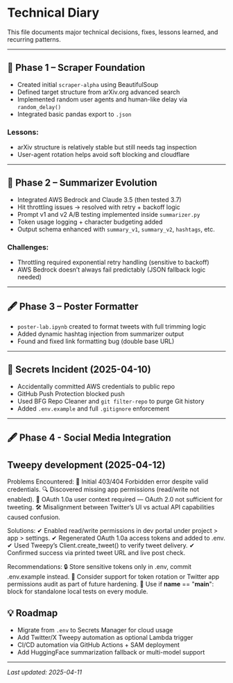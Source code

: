 # Technical Diary

This file documents major technical decisions, fixes, lessons learned, and recurring patterns.

---

## 🌱 Phase 1 – Scraper Foundation
- Created initial `scraper-alpha` using BeautifulSoup
- Defined target structure from arXiv.org advanced search
- Implemented random user agents and human-like delay via `random_delay()`
- Integrated basic pandas export to `.json`

### Lessons:
- arXiv structure is relatively stable but still needs tag inspection
- User-agent rotation helps avoid soft blocking and cloudflare

---

## 🧪 Phase 2 – Summarizer Evolution
- Integrated AWS Bedrock and Claude 3.5 (then tested 3.7)
- Hit throttling issues → resolved with retry + backoff logic
- Prompt v1 and v2 A/B testing implemented inside `summarizer.py`
- Token usage logging + character budgeting added
- Output schema enhanced with `summary_v1`, `summary_v2`, `hashtags`, etc.

### Challenges:
- Throttling required exponential retry handling (sensitive to backoff)
- AWS Bedrock doesn’t always fail predictably (JSON fallback logic needed)

---

## 🖋 Phase 3 – Poster Formatter
- `poster-lab.ipynb` created to format tweets with full trimming logic
- Added dynamic hashtag injection from summarizer output
- Found and fixed link formatting bug (double base URL)

---

## 🔐 Secrets Incident (2025-04-10)
- Accidentally committed AWS credentials to public repo
- GitHub Push Protection blocked push
- Used BFG Repo Cleaner and `git filter-repo` to purge Git history
- Added `.env.example` and full `.gitignore` enforcement

---
## 🖋 Phase 4 - Social Media Integration

## Tweepy development (2025-04-12)

Problems Encountered:
🧱 Initial 403/404 Forbidden error despite valid credentials.
🔍 Discovered missing app permissions (read/write not enabled).
🔐 OAuth 1.0a user context required — OAuth 2.0 not sufficient for tweeting.
🛠️ Misalignment between Twitter’s UI vs actual API capabilities caused confusion.

Solutions:
✔ Enabled read/write permissions in dev portal under project > app > settings.
✔ Regenerated OAuth 1.0a access tokens and added to .env.
✔ Used Tweepy’s Client.create_tweet() to verify tweet delivery.
✔ Confirmed success via printed tweet URL and live post check.

Recommendations:
🔒 Store sensitive tokens only in .env, commit .env.example instead.
🔁 Consider support for token rotation or Twitter app permissions audit as part of future hardening.
🧪 Use if __name__ == "__main__": block for standalone local tests on every module.

## 💡 Roadmap
- Migrate from `.env` to Secrets Manager for cloud usage
- Add Twitter/X Tweepy automation as optional Lambda trigger
- CI/CD automation via GitHub Actions + SAM deployment
- Add HuggingFace summarization fallback or multi-model support

---

_Last updated: 2025-04-11_
